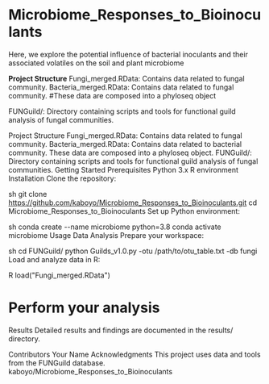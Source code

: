 # Microbiome_Responses_to_Bioinoculants
Here, we explore the potential influence of bacterial inoculants and their associated volatiles on the soil and plant microbiome


**Project Structure**
Fungi_merged.RData: Contains data related to fungal community.
Bacteria_merged.RData: Contains data related to fungal community.
#These data are composed into a phyloseq object

FUNGuild/: Directory containing scripts and tools for functional guild analysis of fungal communities.



Project Structure
Fungi_merged.RData: Contains data related to fungal community.
Bacteria_merged.RData: Contains data related to bacterial community. These data are composed into a phyloseq object.
FUNGuild/: Directory containing scripts and tools for functional guild analysis of fungal communities.
Getting Started
Prerequisites
Python 3.x
R environment
Installation
Clone the repository:

sh
git clone https://github.com/kaboyo/Microbiome_Responses_to_Bioinoculants.git
cd Microbiome_Responses_to_Bioinoculants
Set up Python environment:

sh
conda create --name microbiome python=3.8
conda activate microbiome
Usage
Data Analysis
Prepare your workspace:

sh
cd FUNGuild/
python Guilds_v1.0.py -otu /path/to/otu_table.txt -db fungi
Load and analyze data in R:

R
load("Fungi_merged.RData")
# Perform your analysis
Results
Detailed results and findings are documented in the results/ directory.

Contributors
Your Name
Acknowledgments
This project uses data and tools from the FUNGuild database.
kaboyo/Microbiome_Responses_to_Bioinoculants

